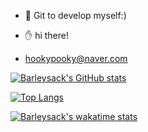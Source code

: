 - 👋 Git to develop myself:)
- ✋ hi there!


- hookypooky@naver.com

[![Barleysack's GitHub stats](https://github-readme-stats.vercel.app/api?username=barleysack)](https://github.com/anuraghazra/github-readme-stats)

[![Top Langs](https://github-readme-stats.vercel.app/api/top-langs/?username=barleysack)](https://github.com/anuraghazra/github-readme-stats)

[![Barleysack's wakatime stats](https://github-readme-stats.vercel.app/api/wakatime?username=barleysack)](https://github.com/anuraghazra/github-readme-stats)
